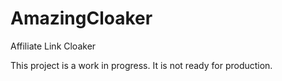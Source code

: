 # AmazingCloaker
Affiliate Link Cloaker

This project is a work in progress.  It is not ready for production.
